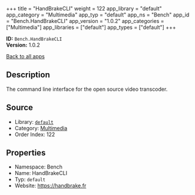 ﻿+++
title = "HandBrakeCLI"
weight = 122
app_library = "default"
app_category = "Multimedia"
app_typ = "default"
app_ns = "Bench"
app_id = "Bench.HandBrakeCLI"
app_version = "1.0.2"
app_categories = ["Multimedia"]
app_libraries = ["default"]
app_types = ["default"]
+++

**ID:** `Bench.HandBrakeCLI`  
**Version:** 1.0.2  
<!--more-->

[Back to all apps](/apps/)

## Description
The command line interface for the open source video transcoder.

## Source

* Library: [`default`](/app_libraries/default)
* Category: [Multimedia](/app_categories/multimedia)
* Order Index: 122

## Properties

* Namespace: Bench
* Name: HandBrakeCLI
* Typ: `default`
* Website: <https://handbrake.fr>

